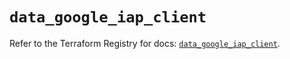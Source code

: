 # `data_google_iap_client`

Refer to the Terraform Registry for docs: [`data_google_iap_client`](https://registry.terraform.io/providers/hashicorp/google/5.11.0/docs/data-sources/iap_client).
